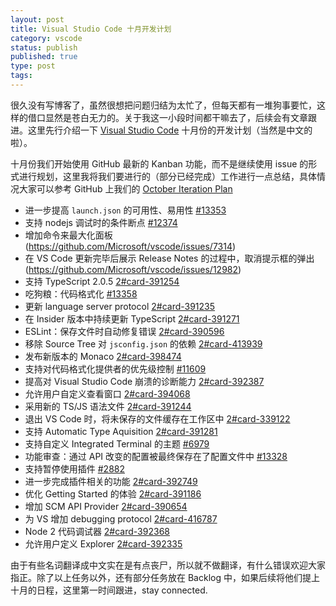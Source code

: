 ```yaml
--- 
layout: post
title: Visual Studio Code 十月开发计划
category: vscode
status: publish
published: true
type: post
tags: 
---
```


很久没有写博客了，虽然很想把问题归结为太忙了，但每天都有一堆狗事要忙，这样的借口显然是苍白无力的。关于我这一小段时间都干嘛去了，后续会有文章跟进。这里先行介绍一下 [Visual Studio Code](https://code.visualstudio.com) 十月份的开发计划（当然是中文的啦）。

十月份我们开始使用 GitHub 最新的 Kanban 功能，而不是继续使用 issue 的形式进行规划，这里我将我们要进行的（部分已经完成）工作进行一点总结，具体情况大家可以参考 GitHub 上我们的 [October Iteration Plan](https://github.com/Microsoft/vscode/projects/2)

* 进一步提高 `launch.json` 的可用性、易用性 [#13353](https://github.com/Microsoft/vscode/issues/13353)
* 支持 nodejs 调试时的条件断点 [#12374](https://github.com/Microsoft/vscode/issues/12374)
* 增加命令来最大化面板 (https://github.com/Microsoft/vscode/issues/7314)
* 在 VS Code 更新完毕后展示 Release Notes 的过程中，取消提示框的弹出 (https://github.com/Microsoft/vscode/issues/12982)
* 支持 TypeScript 2.0.5 [2#card-391254](https://github.com/Microsoft/vscode/projects/2#card-391254)
* 吃狗粮：代码格式化 [#13358](https://github.com/Microsoft/vscode/issues/13358)
* 更新 language server protocol [2#card-391235](https://github.com/Microsoft/vscode/projects/2#card-391235)
* 在 Insider 版本中持续更新 TypeScript [2#card-391271](https://github.com/Microsoft/vscode/projects/2#card-391271)
* ESLint：保存文件时自动修复错误 [2#card-390596](https://github.com/Microsoft/vscode/projects/2#card-390596)
* 移除 Source Tree 对 `jsconfig.json` 的依赖 [2#card-413939](https://github.com/Microsoft/vscode/projects/2#card-413939)
* 发布新版本的 Monaco [2#card-398474](https://github.com/Microsoft/vscode/projects/2#card-398474)
* 支持对代码格式化提供者的优先级控制 [#11609](https://github.com/Microsoft/vscode/issues/11609)
* 提高对 Visual Studio Code 崩溃的诊断能力 [2#card-392387](https://github.com/Microsoft/vscode/projects/2#card-392387)
* 允许用户自定义查看窗口 [2#card-394068](https://github.com/Microsoft/vscode/projects/2#card-394068)
* 采用新的 TS/JS 语法文件 [2#card-391244](https://github.com/Microsoft/vscode/projects/2#card-391244)
* 退出 VS Code 时，将未保存的文件缓存在工作区中 [2#card-339122](https://github.com/Microsoft/vscode/projects/2#card-339122)
* 支持 Automatic Type Aquisition [2#card-391281](https://github.com/Microsoft/vscode/projects/2#card-391281)
* 支持自定义 Integrated Terminal 的主题  [#6979](https://github.com/Microsoft/vscode/issues/6979)
* 功能审查：通过 API 改变的配置被最终保存在了配置文件中 [#13328](https://github.com/Microsoft/vscode/issues/13328)
* 支持暂停使用插件 [#2882](https://github.com/Microsoft/vscode/issues/2882)
* 进一步完成插件相关的功能 [2#card-392749](https://github.com/Microsoft/vscode/projects/2#card-392749)
* 优化 Getting Started 的体验 [2#card-391186](https://github.com/Microsoft/vscode/projects/2#card-391186)
* 增加 SCM API Provider [2#card-390654](https://github.com/Microsoft/vscode/projects/2#card-390654)
* 为 VS 增加 debugging protocol [2#card-416787](https://github.com/Microsoft/vscode/projects/2#card-416787)
* Node 2 代码调试器 [2#card-392368](https://github.com/Microsoft/vscode/projects/2#card-392368)
* 允许用户定义 Explorer [2#card-392335](https://github.com/Microsoft/vscode/projects/2#card-392335)

由于有些名词翻译成中文实在是有点丧尸，所以就不做翻译，有什么错误欢迎大家指正。除了以上任务以外，还有部分任务放在 Backlog 中，如果后续将他们提上十月的日程，这里第一时间跟进，stay connected.
